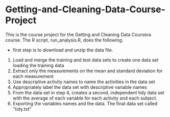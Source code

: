 # Getting-and-Cleaning-Data-Course-Project
This is the course project for the Getting and Cleaning Data Coursera course. The R script, run_analysis.R, does the following:

- first step is to download and unzip the data file.
1. Load and merge the training and test data sets to create one data set loading the training data
2. Extract only the measurements on the mean and standard deviation for each measurement
3. Use descriptive activity names to name the activities in the data set
4. Appropriately label the data set with descriptive variable names
5. From the data set in step 4, creates a second, independent tidy data set with the average of each variable for each activity and each subject.
6. Exporting the variables names and the data. The final data set called "tidy.txt"


